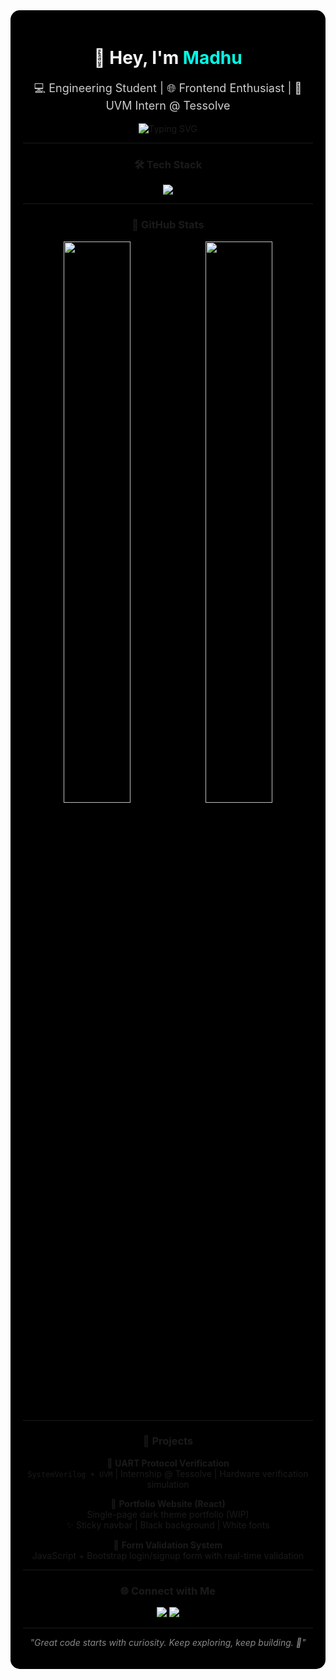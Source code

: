 <div align="center" style="background-color:#000000; padding: 20px; border-radius: 15px;">

<h1 style="color: #f6f6f6;">👋 Hey, I'm <span style="color:#00ffe7;">Madhu</span></h1>
<p style="color:#cfcfcf; font-size: 18px;">
💻 Engineering Student | 🌐 Frontend Enthusiast | 🔬 UVM Intern @ Tessolve
</p>

<img src="https://readme-typing-svg.herokuapp.com?font=Fira+Code&size=24&pause=1000&color=00FFE7&center=true&vCenter=true&width=435&lines=Passionate+Web+Developer;Java+%7C+React+%7C+MongoDB+Learner;Always+curious+to+build+and+explore!" alt="Typing SVG" />

---

### 🛠️ Tech Stack

<img src="https://skillicons.dev/icons?i=html,css,js,react,bootstrap,mongodb,java,git,github,vscode" />

---

### 🌙 GitHub Stats

<img width="48%" src="https://github-readme-stats.vercel.app/api?username=madhubalavellaisamy&show_icons=true&theme=tokyonight&hide_border=true" />
<img width="48%" src="https://github-readme-streak-stats.herokuapp.com/?user=madhubalavellaisamy&theme=tokyonight&hide_border=true" />

---

### 📂 Projects

🧪 **UART Protocol Verification**  
`SystemVerilog + UVM` | Internship @ Tessolve | Hardware verification simulation

🎨 **Portfolio Website (React)**  
Single-page dark theme portfolio (WIP)  
✨ Sticky navbar | Black background | White fonts

📝 **Form Validation System**  
JavaScript + Bootstrap login/signup form with real-time validation

---

### 🌐 Connect with Me

<p align="center">
  <a href="mailto:madhubalavellaisamy@gmail.com"><img src="https://img.shields.io/badge/Gmail-000000?style=for-the-badge&logo=gmail&logoColor=white"></a>
  <a href="https://www.linkedin.com/in/madhubalavellaisamy/"><img src="https://img.shields.io/badge/LinkedIn-000000?style=for-the-badge&logo=linkedin&logoColor=white"></a>
</p>

---

<p style="color:#888888; font-style: italic;">
"Great code starts with curiosity. Keep exploring, keep building. 🚀"
</p>

</div>
